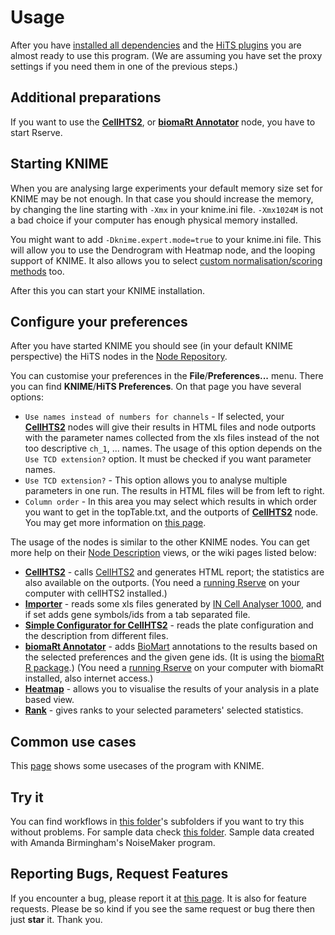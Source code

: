 # Usage #

After you have [installed all dependencies](InstallDependencies.md) and the [HiTS plugins](Install.md) you are almost ready to use this program. (We are assuming you have set the proxy settings if you need them in one of the previous steps.)

## Additional preparations ##
If you want to use the **[CellHTS2](CellHTS2Node.md)**, or **[biomaRt Annotator](biomaRtAnnotatorNode.md)** node, you have to start Rserve.

## Starting KNIME ##
When you are analysing large experiments your default memory size set for KNIME may be not enough. In that case you should increase the memory, by changing the line starting with `-Xmx` in your knime.ini file. `-Xmx1024M` is not a bad choice if your computer has enough physical memory installed.

You might want to add `-Dknime.expert.mode=true` to your knime.ini file. This will allow you to use the Dendrogram with Heatmap node, and the looping support of KNIME. It also allows you to select [custom normalisation/scoring methods](CustomNormalisationMethods.md) too.

After this you can start your KNIME installation.

## Configure your preferences ##
After you have started KNIME you should see (in your default KNIME perspective) the HiTS nodes in the [Node Repository](NodeRepository.md).

You can customise your preferences in the **File**/**Preferences...** menu. There you can find **KNIME**/**HiTS Preferences**. On that page you have several options:

  * `Use names instead of numbers for channels` - If selected, your **[CellHTS2](CellHTS2Node.md)** nodes will give their results in HTML files and node outports with the parameter names collected from the xls files instead of the not too descriptive `ch_1`, ... names. The usage of this option depends on the `Use TCD extension?` option. It must be checked if you want parameter names.
  * `Use TCD extension?` - This option allows you to analyse multiple parameters in one run. The results in HTML files will be from left to right.
  * `Column order` - In this area you may select which results in which order you want to get in the topTable.txt, and the outports of **[CellHTS2](CellHTS2Node.md)** node. You may get more information on [this page](ColumnOrderPreferences.md).

The usage of the nodes is similar to the other KNIME nodes. You can get more help on their [Node Description](NodeDescription.md) views, or the wiki pages listed below:
  * **[CellHTS2](CellHTS2Node.md)** - calls [CellHTS2](http://www.bioconductor.org/packages/release/bioc/html/cellHTS2.html) and generates HTML report; the statistics are also available on the outports. (You need a [running Rserve](RunningRserve.md) on your computer with cellHTS2 installed.)
  * **[Importer](INCellAnalyser1000ImporterNode.md)** - reads some xls files generated by [IN Cell Analyser 1000](http://www5.gelifesciences.com/aptrix/upp01077.nsf/Content/incell_site~IN_Cell_Analyzer_1000), and if set adds gene symbols/ids from a tab separated file.
  * **[Simple Configurator for CellHTS2](SimpleConfiguratorForCellHTS2Node.md)** - reads the plate configuration and the description from different files.
  * **[biomaRt Annotator](biomaRtAnnotatorNode.md)** - adds [BioMart](http://www.biomart.org/) annotations to the results based on the selected preferences and the given gene ids. (It is using the [biomaRt R package](http://www.bioconductor.org/packages/2.2/bioc/html/biomaRt.html).) (You need a [running Rserve](RunningRserve.md) on your computer with biomaRt installed, also internet access.)
  * **[Heatmap](HeatmapNode.md)** - allows you to visualise the results of your analysis in a plate based view.
  * **[Rank](RankNode.md)** - gives ranks to your selected parameters' selected statistics.

## Common use cases ##
This [page](http://hits.googlecode.com/svn/ie.tcd.imm.hits/trunk/ie.tcd.imm.hits/help/usage.xhtml) shows some usecases of the program with KNIME.

## Try it ##
You can find workflows in [this folder](http://code.google.com/p/hits/source/browse/#svn/ie.tcd.imm.knime.test/trunk/testdata)'s subfolders if you want to try this without problems. For sample data check [this folder](http://code.google.com/p/hits/source/browse/#svn/ie.tcd.imm.knime.test/trunk/testdata/plate8). Sample data created with Amanda Birmingham's NoiseMaker program.

## Reporting Bugs, Request Features ##
If you encounter a bug, please report it at [this page](http://code.google.com/p/hits/issues/list). It is also for feature requests. Please be so kind if you see the same request or bug there then just **star** it. Thank you.